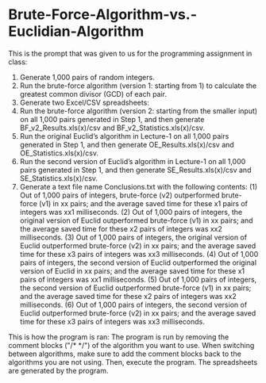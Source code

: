 # Brute-Force-Algorithm-vs.-Euclidian-Algorithm

This is the prompt that was given to us for the programming assignment in class:

1.	Generate 1,000 pairs of random integers.
2.	Run the brute-force algorithm (version 1: starting from 1) to calculate the greatest common divisor (GCD) of each pair.
3.	Generate two Excel/CSV spreadsheets:
4.	Run the brute-force algorithm (version 2: starting from the smaller input) on all 1,000 pairs generated in Step 1, and then generate BF_v2_Results.xls(x)/csv and BF_v2_Statistics.xls(x)/csv.
5.	Run the original Euclid’s algorithm in Lecture-1 on all 1,000 pairs generated in Step 1, and then generate OE_Results.xls(x)/csv and OE_Statistics.xls(x)/csv.
6.	Run the second version of Euclid’s algorithm in Lecture-1 on all 1,000 pairs generated in Step 1, and then generate SE_Results.xls(x)/csv and SE_Statistics.xls(x)/csv.
7.	Generate a text file name Conclusions.txt with the following contents:
(1)	Out of 1,000 pairs of integers, brute-force (v2) outperformed brute-force (v1) in xx pairs; and the average saved time for these x1 pairs of integers was xx1 milliseconds.
(2)	Out of 1,000 pairs of integers, the original version of Euclid outperformed brute-force (v1) in xx pairs; and the average saved time for these x2 pairs of integers was xx2 milliseconds.
(3)	Out of 1,000 pairs of integers, the original version of Euclid outperformed brute-force (v2) in xx pairs; and the average saved time for these x3 pairs of integers was xx3 milliseconds.
(4)	Out of 1,000 pairs of integers, the second version of Euclid outperformed the original version of Euclid in xx pairs; and the average saved time for these x1 pairs of integers was xx1 milliseconds.
(5)	Out of 1,000 pairs of integers, the second version of Euclid outperformed brute-force (v1) in xx pairs; and the average saved time for these x2 pairs of integers was xx2 milliseconds.
(6)	Out of 1,000 pairs of integers, the second version of Euclid outperformed brute-force (v2) in xx pairs; and the average saved time for these x3 pairs of integers was xx3 milliseconds.


This is how the program is ran:
The program is run by removing the comment blocks ("/* */") of the algorithm you want to use. When switching between algorithms, make sure to add the comment blocks back to the algorithms you are not using. Then, execute the program. The spreadsheets are generated by the program.
